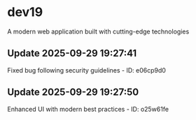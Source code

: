 # dev19
A modern web application built with cutting-edge technologies

## Update 2025-09-29 19:27:41
Fixed bug following security guidelines - ID: e06cp9d0


## Update 2025-09-29 19:27:50
Enhanced UI with modern best practices - ID: o25w61fe


